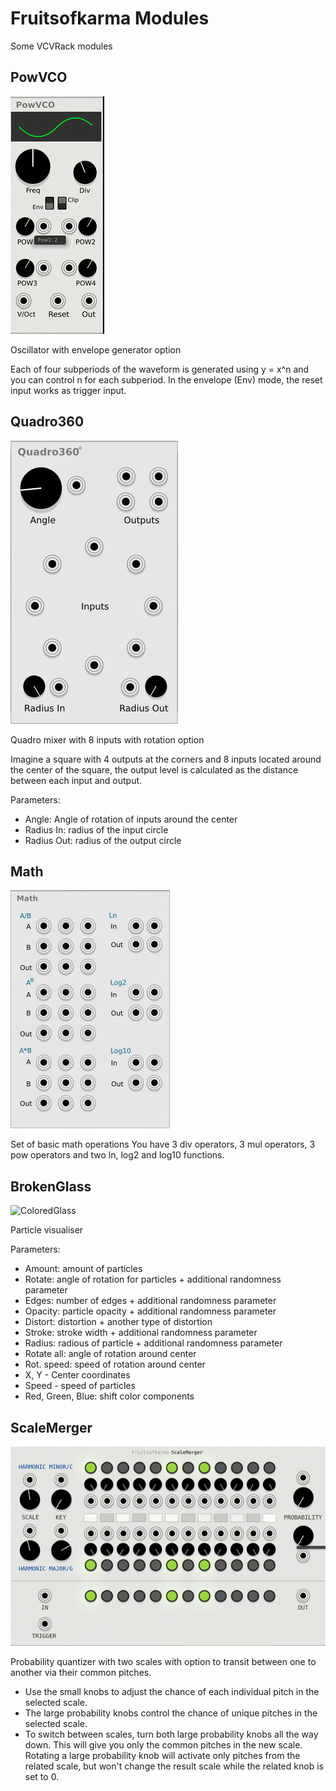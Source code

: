 # Fruitsofkarma Modules

Some VCVRack modules

## PowVCO

![PowVCO](./doc/PowVCO.gif)

Oscillator with envelope generator option

Each of four subperiods of the waveform is generated using y = x^n and you can control n for each subperiod.
In the envelope (Env) mode, the reset input works as trigger input.

## Quadro360

![Quadro360](./doc/Quadro360.png)

Quadro mixer with 8 inputs with rotation option

Imagine a square with 4 outputs at the corners and 8 inputs located around the center of the square, the output level is calculated as the distance between each input and output.

Parameters:
- Angle: Angle of rotation of inputs around the center
- Radius In: radius of the input circle
- Radius Out: radius of the output circle

## Math

![Math](./doc/Math.jpg)

Set of basic math operations
You have 3 div operators, 3 mul operators, 3 pow operators and two ln, log2 and log10 functions.

## BrokenGlass

![ColoredGlass](./doc/ColoredGlass.gif)

Particle visualiser

Parameters:
- Amount: amount of particles
- Rotate: angle of rotation for particles + additional randomness parameter
- Edges: number of edges + additional randomness parameter
- Opacity: particle opacity + additional randomness parameter
- Distort: distortion + another type of distortion
- Stroke: stroke width + additional randomness parameter
- Radius: radious of particle + additional randomness parameter
- Rotate all: angle of rotation around center
- Rot. speed: speed of rotation around center
- X, Y - Center coordinates
- Speed - speed of particles
- Red, Green, Blue: shift color components

## ScaleMerger

![ScaleMerger](./doc/ScaleMerger.gif)

Probability quantizer with two scales with option to transit between one to another via their common pitches.

- Use the small knobs to adjust the chance of each individual pitch in the selected scale.
- The large probability knobs control the chance of unique pitches in the selected scale.
- To switch between scales, turn both large probability knobs all the way down. This will give you only the common pitches in the new scale. Rotating a large probability knob will activate only pitches from the related scale, but won't change the result scale while the related knob is set to 0.
